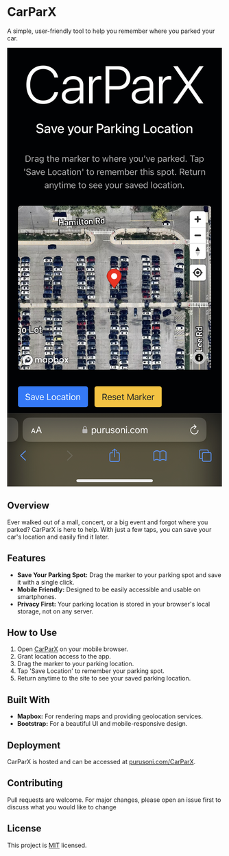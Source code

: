 # CarParX

A simple, user-friendly tool to help you remember where you parked your car.

![Screenshot of CarParX](screenshot.jpeg)

## Overview

Ever walked out of a mall, concert, or a big event and forgot where you parked? CarParX is here to help. With just a few taps, you can save your car's location and easily find it later.

## Features

- **Save Your Parking Spot:** Drag the marker to your parking spot and save it with a single click.
- **Mobile Friendly:** Designed to be easily accessible and usable on smartphones.
- **Privacy First:** Your parking location is stored in your browser's local storage, not on any server.

## How to Use

1. Open [CarParX](https://purusoni.com/CarParX) on your mobile browser.
2. Grant location access to the app.
3. Drag the marker to your parking location.
4. Tap 'Save Location' to remember your parking spot.
5. Return anytime to the site to see your saved parking location.

## Built With

- **Mapbox:** For rendering maps and providing geolocation services.
- **Bootstrap:** For a beautiful UI and mobile-responsive design.

## Deployment

CarParX is hosted and can be accessed at [purusoni.com/CarParX](https://purusoni.com/CarParX).

## Contributing

Pull requests are welcome. For major changes, please open an issue first to discuss what you would like to change

## License

This project is [MIT](LICENSE) licensed.


